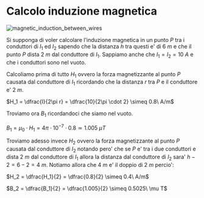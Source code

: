 # Calcolo induzione magnetica  

![magnetic_induction_between_wires](https://user-images.githubusercontent.com/7195133/223566586-f85545a5-cfe4-49f8-87ae-7e9498c7a9ca.jpg)

Si supponga di voler calcolare l'induzione magnetica in un punto $P$ tra i conduttori di $I_1$ ed $I_2$ sapendo che la distanza $h$ tra questi e' di $6\ m$ e che il punto $P$ dista $2\ m$ dal conduttore di $I_1$. Sappiamo anche che $I_1 = I_2 = 10\ A$ e che i conduttori sono nel vuoto.  

Calcoliamo prima di tutto $H_1$ ovvero la forza magnetizzante al punto $P$ causata dal conduttore di $I_1$ ricordando che la distanza $r$ tra $P$ e il conduttore e' $2\ m$.  

$H_1 = \dfrac{I}{2\pi r} = \dfrac{10}{2\pi \cdot 2} \simeq 0.8\ A/m$  

Troviamo ora $B_1$ ricordandoci che siamo nel vuoto.  

$B_1 = \mu_0 \cdot H_1 = 4\pi \cdot 10^{-7} \cdot 0.8 \simeq 1.005\  \mu T$  

Troviamo adesso invece $H_2$ ovvero la forza magnetizzante al punto $P$ causata dal conduttore di $I_2$ notando pero' che se $P$ e' tra i due conduttori e dista $2\ m$ dal conduttore di $I_1$ allora la distanza dal conduttore di $I_2$ sara' $h - 2 = 6 - 2 = 4\ m$. Notiamo allora che $4\ m$ e' il doppio di $2\ m$ percio':  

$H_2 = \dfrac{H_1}{2} = \dfrac{0.8}{2} \simeq 0.4\ A/m$  

$B_2 = \dfrac{B_1}{2} = \dfrac{1.005}{2} \simeq 0.5025\ \mu T$  
